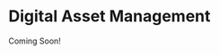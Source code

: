 # Digital Asset Management

Coming Soon!

<!--

#### Tasks to Accomplish

* Add multiple Assets to the platform
    - Documents
    - Web Content
* Learn to organize Assets with metadata
    - Use Tags
    - Use Categories
* Create Folders for Assets
* Add Folder Restrictions for types and workflows
* Control Asset Access via Permissions

#### Exercise Prerequisites

* Unzipped module exercise files in the following folder structure:
	* Windows: <code>C:\liferay</code>
	* Unix Systems: <code>[user-home]/liferay</code>
* A Liferay DXP or CE 7.3 instance up and running
    - If you have not started your instance yet, first, make sure you have installed Docker. Then, use the following commands to get and start the Liferay Docker Image: 
        * `docker pull liferay/[product]:[version]`
        * `docker run -it -m 8g -p 8080:8080 liferay/[product]:[version]`
    - See available Liferay DXP and CE versions at: <a href="https://hub.docker.com/r/liferay/dxp/tags">https://hub.docker.com/r/liferay/dxp/tags</a>

</div>

<div class="page"></div>

<div class="ahead">

* The following Page Templates added to the Global Site of your Liferay instance:
    * Hotel Landing Page 
    * Asset Publisher Page 
* The Luxury Hotel Location Site Template added to your Liferay instance from _`Control Panel > Sites > Site Templates`_.
* The following Site structure set up in your Liferay instance:
    * Livingstone Hotels & Resorts
        * Hotel Americana (Use the Luxury Hotel Location Site Template)
* Note: These prerequisites can be met by replacing the `data` folder within your Liferay instance with the included `solution-data-chp1` folder in your exercise folder.


* [Create and Manage Your Content with Liferay DXP](./liferay-dxp-7.4-for-business-users/create-and-manage-your-content-with-liferay-dxp.md) 
* [Create Content Review and Publication Processes with Liferay DXP](./liferay-dxp-7.4-for-business-users/create-content-review-and-publication-processes-with-liferay-dxp.md) 
* [Gather and Analyze Data with Liferay DXP](./liferay-dxp-7.4-for-business-users/gather-and-analyze-data-with-liferay-dxp.md) 
* [Build New Sites with Liferay DXP](./liferay-dxp-7.4-for-business-users/build-new-sites-with-liferay-dxp.md) 
* [Add Users and Manage Permissions with Liferay DXP](./liferay-dxp-7.4-for-business-users/add-users-and-manage-permissions-with-liferay-dxp.md) 
* [Improve Sites with Liferay DXPs Modern Tools](./liferay-dxp-7.4-for-business-users/improve-sites-with-liferay-dxps-modern-tools.md) 
* [Secure Your Liferay DXP Platform](./liferay-dxp-7.4-for-business-users/secure-your-liferay-dxp-platform.md) 
* [Using Liferay Objects](./liferay-dxp-7.4-for-business-users/using-liferay-objects.md) 

-->